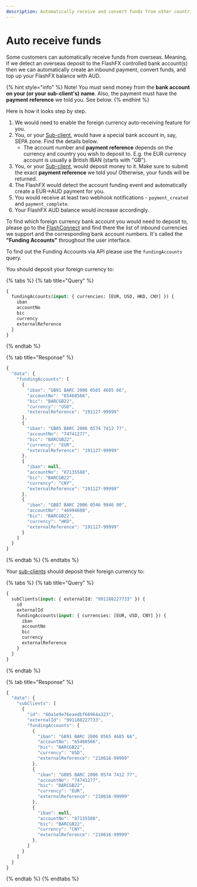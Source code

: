 ```yaml
---
description: Automatically receive and convert funds from other countries and currencies
---
```


# Auto receive funds

Some customers can automatically receive funds from overseas. Meaning, if we detect an overseas deposit to the FlashFX controlled bank account\(s\) then we can automatically create an inbound payment, convert funds, and top up your FlashFX balance with AUD.

{% hint style="info" %}
Note! You must send money from the **bank account on your \(or your sub-client's\) name**. Also, the payment must have the **payment reference** we told you. See below.
{% endhint %}

Here is how it looks step by step.

1. We would need to enable the foreign currency auto-receiving feature for you.
2. You, or your [Sub-client](../sub-clients.md), would have a special bank account in, say, SEPA zone. Find the details below.
   * The account number and **payment reference** depends on the currency and country you wish to deposit to. E.g. the EUR currency account is usually a British IBAN \(starts with "GB"\).
3. You, or your [Sub-client](../sub-clients.md), would deposit money to it. Make sure to submit the exact **payment reference** we told you! Otherwise, your funds will be returned.
4. The FlashFX would detect the account funding event and automatically create a EUR-&gt;AUD payment for you.
5. You would receive at least two webhook notifications - `payment_created` and `payment_complete`.
6. Your FlashFX AUD balance would increase accordingly.

To find which foreign currency bank account you would need to deposit to, please go to the [FlashConnect](https://connect.flash-fx.com/) and find there the list of inbound currencies we support and the corresponding bank account numbers. It's called the **"Funding Accounts"** throughout the user interface.

To find out the Funding Accounts via API please use the `fundingAccounts` query.

You should deposit your foreign currency to:

{% tabs %}
{% tab title="Query" %}
```graphql
{
  fundingAccounts(input: { currencies: [EUR, USD, HKD, CNY] }) {
    iban
    accountNo
    bic
    currency
    externalReference
  }
}
```
{% endtab %}

{% tab title="Response" %}
```javascript
{
  "data": {
    "fundingAccounts": [
      {
        "iban": "GB91 BARC 2006 0565 4685 66",
        "accountNo": "65468566",
        "bic": "BARCGB22",
        "currency": "USD",
        "externalReference": "191127-99999"
      },
      {
        "iban": "GB05 BARC 2006 0574 7412 77",
        "accountNo": "74741277",
        "bic": "BARCGB22",
        "currency": "EUR",
        "externalReference": "191127-99999"
      },
      {
        "iban": null,
        "accountNo": "87135588",
        "bic": "BARCGB22",
        "currency": "CNY",
        "externalReference": "191127-99999"
      },
      {
        "iban": "GB87 BARC 2006 0546 9946 00",
        "accountNo": "46994600",
        "bic": "BARCGB22",
        "currency": "HKD",
        "externalReference": "191127-99999"
      }
    ]
  }
}
```
{% endtab %}
{% endtabs %}

Your [sub-clients](../sub-clients.md) should deposit their foreign currency to:

{% tabs %}
{% tab title="Query" %}
```graphql
{
  subClients(input: { externalId: "991188227733" }) {
    id
    externalId
    fundingAccounts(input: { currencies: [EUR, USD, CNY] }) {
      iban
      accountNo
      bic
      currency
      externalReference
    }
  }
}
```
{% endtab %}

{% tab title="Response" %}
```javascript
{
  "data": {
    "subClients": [
      {
        "id": "60a1e9e76eaedbf66964a323",
        "externalId": "991188227733",
        "fundingAccounts": [
          {
            "iban": "GB91 BARC 2006 0565 4685 66",
            "accountNo": "65468566",
            "bic": "BARCGB22",
            "currency": "USD",
            "externalReference": "210616-99999"
          },
          {
            "iban": "GB05 BARC 2006 0574 7412 77",
            "accountNo": "74741277",
            "bic": "BARCGB22",
            "currency": "EUR",
            "externalReference": "210616-99999"
          },
          {
            "iban": null,
            "accountNo": "87135588",
            "bic": "BARCGB22",
            "currency": "CNY",
            "externalReference": "210616-99999"
          },
        ]
      }
    ]
  }
}
```
{% endtab %}
{% endtabs %}



